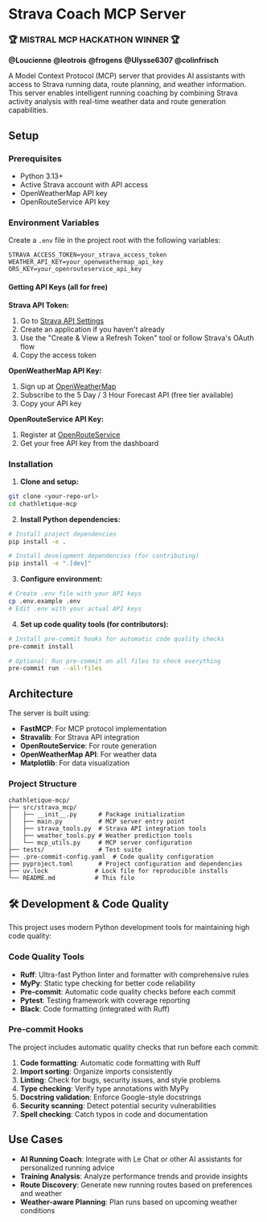 #  Strava Coach MCP Server

### 🏆 MISTRAL MCP HACKATHON WINNER 🏆

**@Loucienne** </n>
**@leotrois** </n>
**@frogens** </n>
**@Ulysse6307** </n>
**@colinfrisch** </n>

A Model Context Protocol (MCP) server that provides AI assistants with access to Strava running data, route planning, and weather information. This server enables intelligent running coaching by combining Strava activity analysis with real-time weather data and route generation capabilities.


## Setup

### Prerequisites
- Python 3.13+
- Active Strava account with API access
- OpenWeatherMap API key
- OpenRouteService API key

### Environment Variables
Create a `.env` file in the project root with the following variables:

```env
STRAVA_ACCESS_TOKEN=your_strava_access_token
WEATHER_API_KEY=your_openweathermap_api_key
ORS_KEY=your_openrouteservice_api_key
```

#### Getting API Keys (all for free)

**Strava API Token:**
1. Go to [Strava API Settings](https://www.strava.com/settings/api)
2. Create an application if you haven't already
3. Use the "Create & View a Refresh Token" tool or follow Strava's OAuth flow
4. Copy the access token

**OpenWeatherMap API Key:**
1. Sign up at [OpenWeatherMap](https://openweathermap.org/api)
2. Subscribe to the 5 Day / 3 Hour Forecast API (free tier available)
3. Copy your API key

**OpenRouteService API Key:**
1. Register at [OpenRouteService](https://openrouteservice.org/)
2. Get your free API key from the dashboard

### Installation

1. **Clone and setup:**
```bash
git clone <your-repo-url>
cd chathletique-mcp
```

2. **Install Python dependencies:**
```bash
# Install project dependencies
pip install -e .

# Install development dependencies (for contributing)
pip install -e ".[dev]"
```

3. **Configure environment:**
```bash
# Create .env file with your API keys
cp .env.example .env
# Edit .env with your actual API keys
```

4. **Set up code quality tools (for contributors):**
```bash
# Install pre-commit hooks for automatic code quality checks
pre-commit install

# Optional: Run pre-commit on all files to check everything
pre-commit run --all-files
```


## Architecture

The server is built using:
- **FastMCP**: For MCP protocol implementation
- **Stravalib**: For Strava API integration
- **OpenRouteService**: For route generation
- **OpenWeatherMap API**: For weather data
- **Matplotlib**: For data visualization

### Project Structure
```
chathletique-mcp/
├── src/strava_mcp/
│   ├── __init__.py      # Package initialization
│   ├── main.py          # MCP server entry point
│   ├── strava_tools.py  # Strava API integration tools
│   ├── weather_tools.py # Weather prediction tools
│   └── mcp_utils.py     # MCP server configuration
├── tests/               # Test suite
├── .pre-commit-config.yaml  # Code quality configuration
├── pyproject.toml       # Project configuration and dependencies
├── uv.lock             # Lock file for reproducible installs
└── README.md           # This file
```

## 🛠️ Development & Code Quality

This project uses modern Python development tools for maintaining high code quality:

### Code Quality Tools

- **Ruff**: Ultra-fast Python linter and formatter with comprehensive rules
- **MyPy**: Static type checking for better code reliability
- **Pre-commit**: Automatic code quality checks before each commit
- **Pytest**: Testing framework with coverage reporting
- **Black**: Code formatting (integrated with Ruff)

### Pre-commit Hooks

The project includes automatic quality checks that run before each commit:

1. **Code formatting**: Automatic code formatting with Ruff
2. **Import sorting**: Organize imports consistently
3. **Linting**: Check for bugs, security issues, and style problems
4. **Type checking**: Verify type annotations with MyPy
5. **Docstring validation**: Enforce Google-style docstrings
6. **Security scanning**: Detect potential security vulnerabilities
7. **Spell checking**: Catch typos in code and documentation


## Use Cases

- **AI Running Coach**: Integrate with Le Chat or other AI assistants for personalized running advice
- **Training Analysis**: Analyze performance trends and provide insights
- **Route Discovery**: Generate new running routes based on preferences and weather
- **Weather-aware Planning**: Plan runs based on upcoming weather conditions
